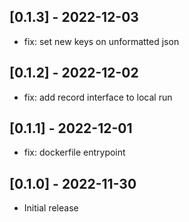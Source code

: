## [0.1.3] - 2022-12-03

- fix: set new keys on unformatted json

## [0.1.2] - 2022-12-02

- fix: add record interface to local run

## [0.1.1] - 2022-12-01

- fix: dockerfile entrypoint

## [0.1.0] - 2022-11-30

- Initial release
